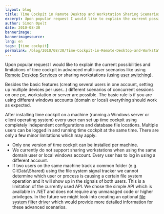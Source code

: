 ```yaml
---
layout: blog
title: Time Cockpit in Remote Desktop and Workstation Sharing Scenarios 
excerpt: Upon popular request I would like to explain the current possibilities and limitations of time cockpit in advanced multi-user scenarios like using Remote Desktop Services or sharing workstations (using user switching).
author: Simon Opelt
date: 2010-08-30
bannerimage: 
bannerimagesource: 
lang: en
tags: [time cockpit]
permalink: /blog/2010/08/30/Time-Cockpit-in-Remote-Desktop-and-Workstation-Sharing-Scenarios-
---
```


<p>Upon popular request I would like to explain the current possibilities and limitations of time cockpit in advanced multi-user scenarios like using <a href="http://en.wikipedia.org/wiki/Remote_Desktop_Services" target="_blank">Remote Desktop Services</a> or sharing workstations (using <a href="http://en.wikipedia.org/wiki/Fast_user_switching" target="_blank">user switching</a>).</p><p>Besides the basic features (creating several users in one account, setting up multiple devices per user...) different scenarios of concurrent sessions on one pc, workstation or server are possible. The basic rule is if you are using different windows accounts (domain or local) everything should work as expected.</p><p>After installing time cockpit on a machine (running a Windows server or client operating system) every user can set up time cockpit using completely independent configurations and database file locations. Multiple users can be logged in and running time cockpit at the same time. There are only a few minor limitations which may apply:</p><ul>
  <li>Only one version of time cockpit can be installed per machine.</li>
  <li>We currently do not support sharing workstations when using the same domain user or local windows account. Every user has to log in using a different account.</li>
  <li>If two users on the same machine track a common folder (e.g. C:\Data\Shared) using the file system signal tracker we cannot determine which user or process is causing a certain file system operation and it will show up in the signals of both users. This is a limitation of the currently used API. We chose the simple API which is available in .NET and does not require any unmanaged code or higher privileges. In the future we might look into creating an optional <a href="http://www.microsoft.com/whdc/driver/filterdrv/default.mspx" target="_blank">file system filter driver</a> which would provide more detailed information for these advanced scenarios.</li>
</ul>